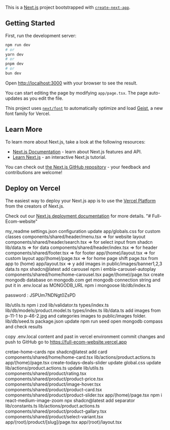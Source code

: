 This is a [Next.js](https://nextjs.org) project bootstrapped with [`create-next-app`](https://nextjs.org/docs/app/api-reference/cli/create-next-app).

## Getting Started

First, run the development server:

```bash
npm run dev
# or
yarn dev
# or
pnpm dev
# or
bun dev
```

Open [http://localhost:3000](http://localhost:3000) with your browser to see the result.

You can start editing the page by modifying `app/page.tsx`. The page auto-updates as you edit the file.

This project uses [`next/font`](https://nextjs.org/docs/app/building-your-application/optimizing/fonts) to automatically optimize and load [Geist](https://vercel.com/font), a new font family for Vercel.

## Learn More

To learn more about Next.js, take a look at the following resources:

- [Next.js Documentation](https://nextjs.org/docs) - learn about Next.js features and API.
- [Learn Next.js](https://nextjs.org/learn) - an interactive Next.js tutorial.

You can check out [the Next.js GitHub repository](https://github.com/vercel/next.js) - your feedback and contributions are welcome!

## Deploy on Vercel

The easiest way to deploy your Next.js app is to use the [Vercel Platform](https://vercel.com/new?utm_medium=default-template&filter=next.js&utm_source=create-next-app&utm_campaign=create-next-app-readme) from the creators of Next.js.

Check out our [Next.js deployment documentation](https://nextjs.org/docs/app/building-your-application/deploying) for more details.
"# Full-Ecom-website" 



my_readme
settings.json configuration
update app/globals.css for custom classes
components/shared/header/menu.tsx   => for website layout
components/shared/header/search.tsx => for select input from shadcn
lib/data.ts  => for data
components/shared/header/index.tsx => for header
components/shared/footer.tsx => for footer
app/(home)/layout.tsx => for custom layout
app/(home)/page.tsx => for home page  shift page.tsx from app to (home)
app/layout.tsx => y
add images in public/images/banner1,2,3
data.ts 
npx shadcn@latest add carousel
npm i embla-carousel-autoplay
components/shared/home/home-carousel.tsx
page/(home)/page.tsx
create mongodb database on mongodb.com
get mongodb connection string and put it in .env.local as MONGODB_URL
npm i mongoose
lib/db/index.ts

password : JSPUm7NDNgt0ZsPD

lib/utils.ts
npm i zod
lib/validator.ts
types/index.ts
lib/db/models/product.model.ts
types/index.ts
lib/data.ts
add images from p-11-1 to p-46-2.jpg and categories images to public/images folder.
lib/db/seed.ts
package.json update
npm run seed
open mongodb compass and check results

copy .env.local content and past in vercel environment
commit changes and push to GitHub
go to https://full-ecom-website.vercel.app

cretae-home-cards
npx shadcn@latest add card
components/shared/home/home-card.tsx
lib/actions/product.actions.ts
app/(home)/page.tsx
create-todays-deals-slider
update global.css
update lib/actions/product.actions.ts
update lib/utils.ts
components/shared/product/rating.tsx
components/shared/product/product-price.tsx
components/shared/product/image-hover.tsx
components/shared/product/product-card.tsx
components/shared/product/product-slider.tsx
app/(home)/page.tsx
npm i react-medium-image-zoom
npx shadcn@latest add separator
lib/constants.ts
lib/actions/product.actions.ts
components/shared/product/product-gallary.tsx
components/shared/product/select-variant.tsx
app/(root)/product/[slug]/page.tsx
app/(root)/layout.tsx